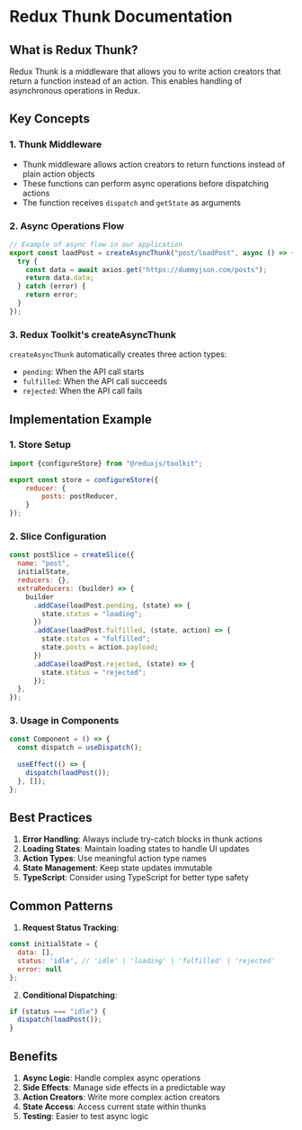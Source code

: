 # Redux Thunk Documentation

## What is Redux Thunk?

Redux Thunk is a middleware that allows you to write action creators that return a function instead of an action. This enables handling of asynchronous operations in Redux.

## Key Concepts

### 1. Thunk Middleware
- Thunk middleware allows action creators to return functions instead of plain action objects
- These functions can perform async operations before dispatching actions
- The function receives `dispatch` and `getState` as arguments

### 2. Async Operations Flow
```javascript
// Example of async flow in our application
export const loadPost = createAsyncThunk("post/loadPost", async () => {
  try {
    const data = await axios.get("https://dummyjson.com/posts");
    return data.data;
  } catch (error) {
    return error;
  }
});
```

### 3. Redux Toolkit's createAsyncThunk
`createAsyncThunk` automatically creates three action types:
- `pending`: When the API call starts
- `fulfilled`: When the API call succeeds
- `rejected`: When the API call fails

## Implementation Example

### 1. Store Setup
```javascript
import {configureStore} from "@reduxjs/toolkit";

export const store = configureStore({
    reducer: {
        posts: postReducer,
    }
});
```

### 2. Slice Configuration
```javascript
const postSlice = createSlice({
  name: "post",
  initialState,
  reducers: {},
  extraReducers: (builder) => {
    builder
      .addCase(loadPost.pending, (state) => {
        state.status = "loading";
      })
      .addCase(loadPost.fulfilled, (state, action) => {
        state.status = "fulfilled";
        state.posts = action.payload;
      })
      .addCase(loadPost.rejected, (state) => {
        state.status = "rejected";
      });
  },
});
```

### 3. Usage in Components
```javascript
const Component = () => {
  const dispatch = useDispatch();
  
  useEffect(() => {
    dispatch(loadPost());
  }, []);
};
```

## Best Practices

1. **Error Handling**: Always include try-catch blocks in thunk actions
2. **Loading States**: Maintain loading states to handle UI updates
3. **Action Types**: Use meaningful action type names
4. **State Management**: Keep state updates immutable
5. **TypeScript**: Consider using TypeScript for better type safety

## Common Patterns

1. **Request Status Tracking**:
```javascript
const initialState = {
  data: [],
  status: 'idle', // 'idle' | 'loading' | 'fulfilled' | 'rejected'
  error: null
};
```

2. **Conditional Dispatching**:
```javascript
if (status === "idle") {
  dispatch(loadPost());
}
```

## Benefits

1. **Async Logic**: Handle complex async operations
2. **Side Effects**: Manage side effects in a predictable way
3. **Action Creators**: Write more complex action creators
4. **State Access**: Access current state within thunks
5. **Testing**: Easier to test async logic